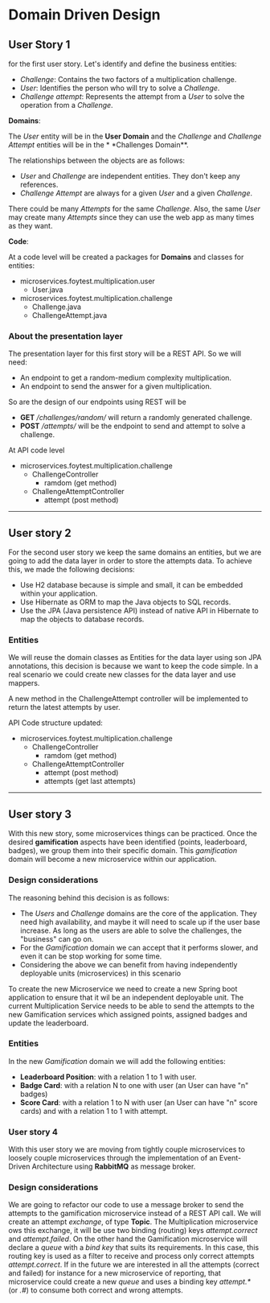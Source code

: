 # Domain Driven Design

## User Story 1

for the first user story. Let's identify and define the business entities:

- _Challenge_: Contains the two factors of a multiplication challenge.
- _User_: Identifies the person who will try to solve a _Challenge_.
- _Challenge attempt_: Represents the attempt from a _User_ to solve the operation from a _Challenge_.

**Domains**:

The _User_ entity will be in the **User Domain** and the _Challenge_ and _Challenge Attempt_ entities will be in the \*
\*Challenges Domain\*\*.

The relationships between the objects are as follows:

- _User_ and _Challenge_ are independent entities. They don't keep any references.
- _Challenge Attempt_ are always for a given _User_ and a given _Challenge_.

There could be many _Attempts_ for the same _Challenge_. Also, the same _User_ may create many _Attempts_ since they can
use the web app as many times as they want.

**Code**:

At a code level will be created a packages for **Domains** and classes for entities:

- microservices.foytest.multiplication.user
  - User.java
- microservices.foytest.multiplication.challenge
  - Challenge.java
  - ChallengeAttempt.java

### About the presentation layer

The presentation layer for this first story will be a REST API. So we will need:

- An endpoint to get a random-medium complexity multiplication.
- An endpoint to send the answer for a given multiplication.

So are the design of our endpoints using REST will be

- **GET** _/challenges/random/_ will return a randomly generated challenge.
- **POST** _/attempts/_ will be the endpoint to send and attempt to solve a challenge.

At API code level

- microservices.foytest.multiplication.challenge
  - ChallengeController
    - ramdom (get method)
  - ChallengeAttemptController
    - attempt (post method)

---

## User story 2

For the second user story we keep the same domains an entities, but we are going to add the data layer in order to store
the attempts data.
To achieve this, we made the following decisions:

- Use H2 database because is simple and small, it can be embedded within your application.
- Use Hibernate as ORM to map the Java objects to SQL records.
- Use the JPA (Java persistence API) instead of native API in Hibernate to map the objects to database records.

### Entities

We will reuse the domain classes as Entities for the data layer using son JPA annotations, this decision is because we
want to keep the code simple. In a real scenario we could create new classes for the data layer and use mappers.

A new method in the ChallengeAttempt controller will be implemented to return the latest attempts by user.

API Code structure updated:

- microservices.foytest.multiplication.challenge
  - ChallengeController
    - ramdom (get method)
  - ChallengeAttemptController
    - attempt (post method)
    - attempts (get last attempts)

---

## User story 3

With this new story, some microservices things can be practiced.
Once the desired **gamification** aspects have been identified (points, leaderboard, badges), we group them into their
specific domain. This _gamification_ domain will become a new microservice within our application.

### Design considerations

The reasoning behind this decision is as follows:

- The _Users_ and _Challenge_ domains are the core of the application. They need high availability, and maybe it will
  need to scale up if the user base increase. As long as the users are able to solve the challenges, the "business" can
  go on.
- For the _Gamification_ domain we can accept that it performs slower, and even it can be stop working for some time.
- Considering the above we can benefit from having independently deployable units (microservices) in this scenario

To create the new Microservice we need to create a new Spring boot application to ensure that it wil be an independent
deployable unit.
The current Multiplication Service needs to be able to send the attempts to the new Gamification services which assigned
points, assigned badges and update the leaderboard.

### Entities

In the new _Gamification_ domain we will add the following entities:

- **Leaderboard Position**: with a relation 1 to 1 with user.
- **Badge Card**: with a relation N to one with user (an User can have "n" badges)
- **Score Card**: with a relation 1 to N with user (an User can have "n" score cards) and with a relation 1 to 1 with attempt.

### User story 4

With this user story we are moving from tightly couple microservices to loosely couple microservices through the implementation of an Event-Driven Architecture using **RabbitMQ** as message broker.

### Design considerations

We are going to refactor our code to use a message broker to send the attempts to the gamification microservice instead of a REST API call. We will create an attempt _exchange_, of type **Topic**. The Multiplication microservice ows this exchange, it will be use two binding (routing) keys _attempt.correct_ and _attempt.failed_. On the other hand the Gamification microservice will declare a _queue_ with a _bind key_ that suits its requirements. In this case, this routing key is used as a filter to receive and process only correct attempts _attempt.correct_. If in the future we are interested in all the attempts (correct and failed) for instance for a new microservice of reporting, that microservice could create a new _queue_ and uses a binding key _attempt.\*_ (or _.#_) to consume both correct and wrong attempts.
